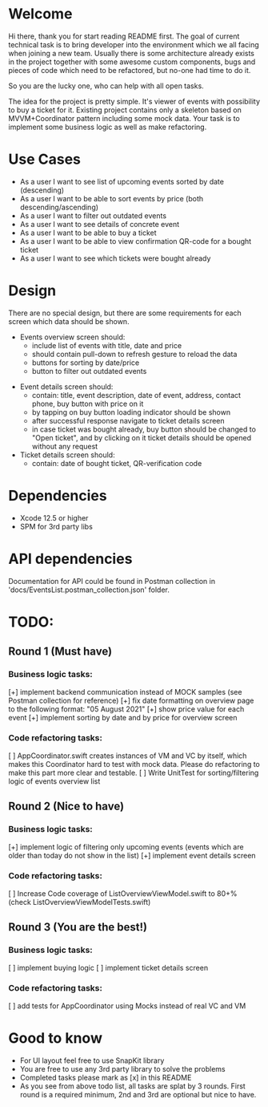 # Welcome

Hi there, thank you for start reading README first. The goal of current technical task is to bring developer into the environment which we all facing when joining a new team. Usually there is some architecture already exists in the project together with some awesome custom components, bugs and pieces of code which need to be refactored, but no-one had time to do it. 

So you are the lucky one, who can help with all open tasks.

The idea for the project is pretty simple. It's viewer of events with possibility to buy a ticket for it. Existing project contains only a skeleton based on MVVM+Coordinator pattern including some mock data. Your task is to implement some business logic as well as make refactoring.


# Use Cases
- As a user I want to see list of upcoming events sorted by date (descending)
- As a user I want to be able to sort events by price (both descending/ascending)
- As a user I want to filter out outdated events
- As a user I want to see details of concrete event
- As a user I want to be able to buy a ticket
- As a user I want to be able to view confirmation QR-code for a bought ticket
- As a user I want to see which tickets were bought already

# Design
There are no special design, but there are some requirements for each screen which data should be shown.
+ Events overview screen should:
    + include list of events with title, date and price
    + should contain pull-down to refresh gesture to reload the data
    + buttons for sorting by date/price
    + button to filter out outdated events
- Event details screen should:
    + contain: title, event description, date of event, address, contact phone, buy button with price on it
    - by tapping on buy button loading indicator should be shown
    - after successful response navigate to ticket details screen
    - in case ticket was bought already, buy button should be changed to "Open ticket", and by clicking on it ticket details should be opened without any request
- Ticket details screen should:
    - contain: date of bought ticket, QR-verification code


# Dependencies
- Xcode 12.5 or higher
- SPM for 3rd party libs

# API dependencies
Documentation for API could be found in Postman collection in 'docs/EventsList.postman_collection.json' folder.

# TODO:

## Round 1 (Must have)

### Business logic tasks:
[+] implement backend communication instead of MOCK samples (see Postman collection for reference)
[+] fix date formatting on overview page to the following format: "05 August 2021"
[+] show price value for each event
[+] implement sorting by date and by price for overview screen


### Code refactoring tasks:
[ ] AppCoordinator.swift creates instances of VM and VC by itself, which makes this Coordinator hard to test with mock data. Please do refactoring to make this part more clear and testable.
[ ] Write UnitTest for sorting/filtering logic of events overview list

## Round 2 (Nice to have)

### Business logic tasks:
[+] implement logic of filtering only upcoming events (events which are older than today do not show in the list)
[+] implement event details screen

### Code refactoring tasks:
[ ] Increase Code coverage of ListOverviewViewModel.swift to 80+% (check ListOverviewViewModelTests.swift)

## Round 3 (You are the best!)

### Business logic tasks:
[ ] implement buying logic
[ ] implement ticket details screen

### Code refactoring tasks:
[ ]  add tests for AppCoordinator using Mocks instead of real VC and VM

# Good to know
- For UI layout feel free to use SnapKit library
- You are free to use any 3rd party library to solve the problems 
- Completed tasks please mark as [x] in this README
- As you see from above todo list, all tasks are splat by 3 rounds. First round is a required minimum, 2nd and 3rd are optional but nice to have. 
